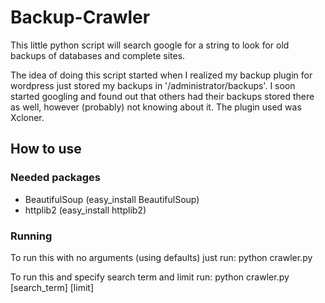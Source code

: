 # Backup-Crawler
This little python script will search google for a string to look for old backups of databases and complete sites.

The idea of doing this script started when I realized my backup plugin for wordpress just stored my backups in '/administrator/backups'. I soon started googling and found out that others had their backups stored there as well, however (probably) not knowing about it. The plugin used was Xcloner.


## How to use

### Needed packages 
* BeautifulSoup (easy_install BeautifulSoup)
* httplib2 (easy_install httplib2)

### Running
To run this with no arguments (using defaults) just run:
python crawler.py 

To run this and specify search term and limit run:
python crawler.py [search_term] [limit]
